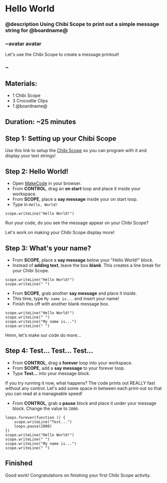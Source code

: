 # Hello World 
### @description Using Chibi Scope to print out a simple message string for @boardname@ 

### ~avatar avatar 
Let's use the Chibi Scope to create a message printout! 
### ~

## Materials: 
* 1 Chibi Scope 
* 3 Crocodile Clips 
* 1 @boardname@ 

## Duration: ~25 minutes 

## Step 1: Setting up your Chibi Scope

Use this link to setup the [Chibi Scope](/scope-setup) so you can program with it and display your text strings!

## Step 2: Hello World!  

* Open [MakeCode](@homeurl@) in your browser.
* From **CONTROL**, drag an **on start** loop and place it inside your workspace. 
* From **SCOPE**, place a **say message** inside your on start loop. 
* Type in `Hello, World!` 

```blocks
scope.writeLine("Hello World!")
```
Run your code, do you see the message appear on your Chibi Scope? 

Let's work on making your Chibi Scope display more! 

## Step 3: What's your name?

* From **SCOPE**, place a **say message** below your "Hello World!" block. 
* Instead of **adding text**, leave the box **blank**. This creates a line break for your Chibi Scope. 

```blocks
scope.writeLine("Hello World!")
scope.writeLine(" ")
``` 

* From **SCOPE**, grab another **say message** and place it inside. 
* This time, type `My name is...` and insert your name! 
* Finish this off with another blank message box. 

```blocks 
scope.writeLine("Hello World!")
scope.writeLine(" ")
scope.writeLine("My name is...")
scope.writeLine(" ")
``` 

Hmm, let's make our code do more...

## Step 4: Test... Test... Test...

* From **CONTROL**, drag a **forever** loop into your workspace. 
* From **SCOPE**, add a **say message** to your forever loop. 
* Type **Test...** into your message block. 

If you try running it now, what happens? The code prints out REALLY fast without any control. Let's add some space in between each print-out so that you can read at a manageable speed! 

* From **CONTROL**, grab a **pause** block and place it under your message block. Change the value to ``2000``. 

```blocks 
loops.forever(function () {
    scope.writeLine("Test...")
    loops.pause(2000)
})
scope.writeLine("Hello World!")
scope.writeLine(" ")
scope.writeLine("My name is...")
scope.writeLine(" ")
``` 

## Finished

Good work! Congratulations on finishing your first Chibi Scope activity. 
